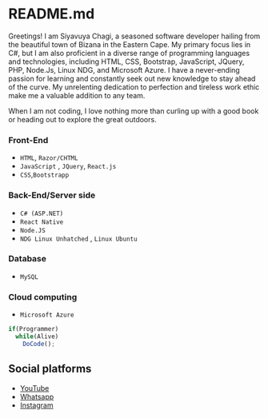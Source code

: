 # README.md
Greetings! I am Siyavuya Chagi, a seasoned software developer hailing from the beautiful town of Bizana in the Eastern Cape. My primary focus lies in C#, but I am also proficient in a diverse range of programming languages and technologies, including HTML, CSS, Bootstrap, JavaScript, JQuery, PHP, Node.Js, Linux NDG, and Microsoft Azure.
I have a never-ending passion for learning and constantly seek out new knowledge to stay ahead of the curve. My unrelenting dedication to perfection and tireless work ethic make me a valuable addition to any team.

When I am not coding, I love nothing more than curling up with a good book or heading out to explore the great outdoors.

### Front-End
* `HTML`, `Razor/CHTML`
* `JavaScript` , `JQuery`, `React.js`
* `CSS`,`Bootstrapp`
### Back-End/Server side
* `C# (ASP.NET)`
* `React Native`
* `Node.JS`
* `NDG Linux Unhatched` , `Linux Ubuntu`
### Database
* `MySQL`
### Cloud computing
* `Microsoft Azure`

```js
if(Programmer)
  while(Alive)
    DoCode();
```

## Social platforms
<ul>
  <li><a href="https://www.youtube.com/channel/UCGSXF5lIWfyLNx3KQd-32xw" target="_blank">YouTube</a></li>
  <li><a href="https://wa.link/msob2d" target="_blank">Whatsapp</a></li>
  <li><a href="https://www.instagram.com/ceejayviii/" target="_blank">Instagram</a></li>
</ul>

<!---
CeeJay-VIII/CeeJay-VIII is a ✨ special ✨ repository because its `README.md` (this file) appears on your GitHub profile.
You can click the Preview link to take a look at your changes.
--->
